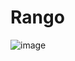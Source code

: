 # Rango
![image](https://github.com/CodyMaster8/Rango/assets/148461269/f0fe00ef-33f6-4cea-b9e2-9b0207f27bce)
